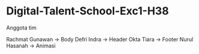 # Digital-Talent-School-Exc1-H38

Anggota tim

Rachmat Gunawan -> Body
Defri Indra -> Header
Okta Tiara -> Footer
Nurul Hasanah -> Animasi